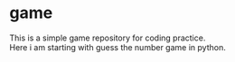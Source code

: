 # game
This is a simple game repository for coding practice.
<br>
Here i am starting with guess the number game in python.
<br>
